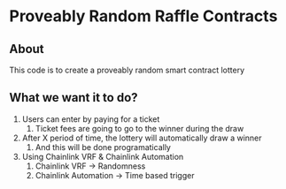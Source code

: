 # Proveably Random Raffle Contracts

## About

This code is to create a proveably random smart contract lottery

## What we want it to do?

1. Users can enter by paying for a ticket
   1. Ticket fees are going to go to the winner during the draw
2. After X period of time, the lottery will automatically draw a winner
   1. And this will be done programatically
3. Using Chainlink VRF & Chainlink Automation
   1. Chainlink VRF -> Randomness
   2. Chainlink Automation -> Time based trigger